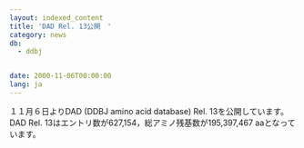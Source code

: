 ```yaml
---
layout: indexed_content
title: 'DAD Rel. 13公開　'
category: news
db:
  - ddbj


date: 2000-11-06T00:00:00
lang: ja
---
```


１１月６日よりDAD (DDBJ amino acid database) Rel. 13を公開しています。 DAD Rel. 13はエントリ数が627,154，総アミノ残基数が195,397,467 aaとなっています。

